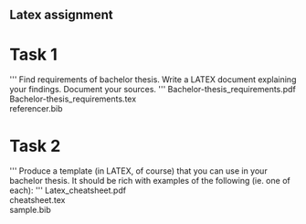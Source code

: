 ## Latex assignment

# Task 1
'''
Find requirements of bachelor thesis. Write a LATEX document explaining your
findings. Document your sources.
'''
Bachelor-thesis_requirements.pdf <br />
Bachelor-thesis_requirements.tex <br />
referencer.bib <br /> 

# Task 2
'''
Produce a template (in LATEX, of course) that you can use in your bachelor
thesis. It should be rich with examples of the following (ie. one of each):
'''
Latex_cheatsheet.pdf <br />
cheatsheet.tex <br />
sample.bib <br />

